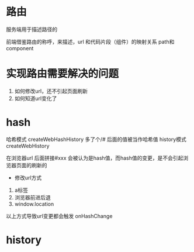 # 路由
服务端用于描述路径的

前端借鉴路由的称呼，来描述，url 和代码片段（组件）的映射关系  path和component

# 实现路由需要解决的问题
1. 如何修改url，还不引起页面刷新
2. 如何知道url变化了


# hash
哈希模式 createWebHashHistory 多了个/# 后面的值被当作哈希值
history模式 createWebHistory

在浏览器url 后面拼接#xxx 会被认为是hash值，而hash值的变更，是不会引起浏览器页面的刷新的

- 修改url方式
1. a标签
2. 浏览器前进后退
3. window.location

以上方式导致url变更都会触发 onHashChange 

# history
